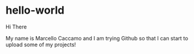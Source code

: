 # hello-world

Hi There

My name is Marcello Caccamo and I am trying Github so that I can start to upload some of my projects!
